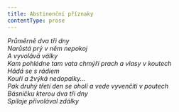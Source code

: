 ```yaml
---
title: Abstinenční příznaky
contentType: prose
---
```


<section>

_Průměrně dva tři dny  
Narůstá prý v něm nepokoj  
A vyvolává války  
Kam pohlédne tam vata chmýří prach a vlasy v koutech  
Hádá se s rádiem  
Kouří a žvýká nedopalky…  
Pak druhý třetí den se oholí a vede vyvenčiti v poutech  
Básničku kterou dva tři dny  
Spílaje přivolával zdálky_

</section>
